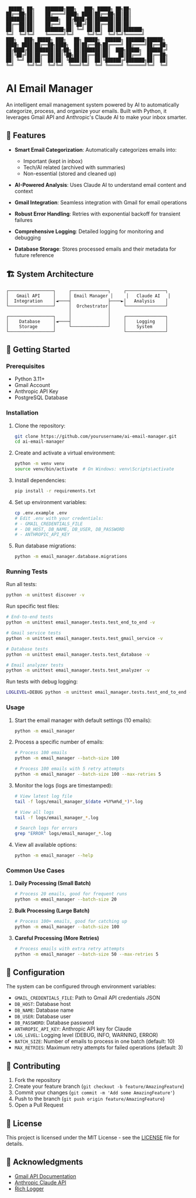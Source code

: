 ```
 █████╗ ██╗    ███████╗███╗   ███╗ █████╗ ██╗██╗     
██╔══██╗██║    ██╔════╝████╗ ████║██╔══██╗██║██║     
███████║██║    █████╗  ██╔████╔██║███████║██║██║     
██╔══██║██║    ██╔══╝  ██║╚██╔╝██║██╔══██║██║██║     
██║  ██║██║    ███████╗██║ ╚═╝ ██║██║  ██║██║███████╗
╚═╝  ╚═╝╚═╝    ╚══════╝╚═╝     ╚═╝╚═╝  ╚═╝╚═╝╚══════╝
███╗   ███╗ █████╗ ███╗   ██╗ █████╗  ██████╗ ███████╗██████╗ 
████╗ ████║██╔══██╗████╗  ██║██╔══██╗██╔════╝ ██╔════╝██╔══██╗
██╔████╔██║███████║██╔██╗ ██║███████║██║  ███╗█████╗  ██████╔╝
██║╚██╔╝██║██╔══██║██║╚██╗██║██╔══██║██║   ██║██╔══╝  ██╔══██╗
██║ ╚═╝ ██║██║  ██║██║ ╚████║██║  ██║╚██████╔╝███████╗██║  ██║
╚═╝     ╚═╝╚═╝  ╚═╝╚═╝  ╚═══╝╚═╝  ╚═╝ ╚═════╝ ╚══════╝╚═╝  ╚═╝
```

# AI Email Manager

An intelligent email management system powered by AI to automatically categorize, process, and organize your emails. Built with Python, it leverages Gmail API and Anthropic's Claude AI to make your inbox smarter.

## 🌟 Features

- **Smart Email Categorization**: Automatically categorizes emails into:
  - Important (kept in inbox)
  - Tech/AI related (archived with summaries)
  - Non-essential (stored and cleaned up)

- **AI-Powered Analysis**: Uses Claude AI to understand email content and context
- **Gmail Integration**: Seamless integration with Gmail for email operations
- **Robust Error Handling**: Retries with exponential backoff for transient failures
- **Comprehensive Logging**: Detailed logging for monitoring and debugging
- **Database Storage**: Stores processed emails and their metadata for future reference

## 🏗️ System Architecture

```
┌─────────────────┐     ┌──────────────┐     ┌───────────────┐
│   Gmail API     │     │ Email Manager │     │   Claude AI   │
│  Integration    │◄────┤              ├────►│   Analysis    │
└─────────────────┘     │  Orchestrator│     └───────────────┘
                        │              │     
┌─────────────────┐     │              │     ┌───────────────┐
│    Database     │◄────┤              │     │    Logging    │
│    Storage      │     └──────────────┘     │    System     │
└─────────────────┘                          └───────────────┘
```

## 🚀 Getting Started

### Prerequisites

- Python 3.11+
- Gmail Account
- Anthropic API Key
- PostgreSQL Database

### Installation

1. Clone the repository:
   ```bash
   git clone https://github.com/yourusername/ai-email-manager.git
   cd ai-email-manager
   ```

2. Create and activate a virtual environment:
   ```bash
   python -m venv venv
   source venv/bin/activate  # On Windows: venv\Scripts\activate
   ```

3. Install dependencies:
   ```bash
   pip install -r requirements.txt
   ```

4. Set up environment variables:
   ```bash
   cp .env.example .env
   # Edit .env with your credentials:
   # - GMAIL_CREDENTIALS_FILE
   # - DB_HOST, DB_NAME, DB_USER, DB_PASSWORD
   # - ANTHROPIC_API_KEY
   ```

5. Run database migrations:
   ```bash
   python -m email_manager.database.migrations
   ```

### Running Tests

Run all tests:
```bash
python -m unittest discover -v
```

Run specific test files:
```bash
# End-to-end tests
python -m unittest email_manager.tests.test_end_to_end -v

# Gmail service tests
python -m unittest email_manager.tests.test_gmail_service -v

# Database tests
python -m unittest email_manager.tests.test_database -v

# Email analyzer tests
python -m unittest email_manager.tests.test_analyzer -v
```

Run tests with debug logging:
```bash
LOGLEVEL=DEBUG python -m unittest email_manager.tests.test_end_to_end -v
```

### Usage

1. Start the email manager with default settings (10 emails):
   ```bash
   python -m email_manager
   ```

2. Process a specific number of emails:
   ```bash
   # Process 100 emails
   python -m email_manager --batch-size 100
   
   # Process 100 emails with 5 retry attempts
   python -m email_manager --batch-size 100 --max-retries 5
   ```

3. Monitor the logs (logs are timestamped):
   ```bash
   # View latest log file
   tail -f logs/email_manager_$(date +%Y%m%d_*)*.log
   
   # View all logs
   tail -f logs/email_manager_*.log
   
   # Search logs for errors
   grep "ERROR" logs/email_manager_*.log
   ```

4. View all available options:
   ```bash
   python -m email_manager --help
   ```

### Common Use Cases

1. **Daily Processing (Small Batch)**
   ```bash
   # Process 20 emails, good for frequent runs
   python -m email_manager --batch-size 20
   ```

2. **Bulk Processing (Large Batch)**
   ```bash
   # Process 100+ emails, good for catching up
   python -m email_manager --batch-size 100
   ```

3. **Careful Processing (More Retries)**
   ```bash
   # Process emails with extra retry attempts
   python -m email_manager --batch-size 50 --max-retries 5
   ```

## 📝 Configuration

The system can be configured through environment variables:

- `GMAIL_CREDENTIALS_FILE`: Path to Gmail API credentials JSON
- `DB_HOST`: Database host
- `DB_NAME`: Database name
- `DB_USER`: Database user
- `DB_PASSWORD`: Database password
- `ANTHROPIC_API_KEY`: Anthropic API key for Claude
- `LOG_LEVEL`: Logging level (DEBUG, INFO, WARNING, ERROR)
- `BATCH_SIZE`: Number of emails to process in one batch (default: 10)
- `MAX_RETRIES`: Maximum retry attempts for failed operations (default: 3)

## 🤝 Contributing

1. Fork the repository
2. Create your feature branch (`git checkout -b feature/AmazingFeature`)
3. Commit your changes (`git commit -m 'Add some AmazingFeature'`)
4. Push to the branch (`git push origin feature/AmazingFeature`)
5. Open a Pull Request

## 📄 License

This project is licensed under the MIT License - see the [LICENSE](LICENSE) file for details.

## 🙏 Acknowledgments

- [Gmail API Documentation](https://developers.google.com/gmail/api)
- [Anthropic Claude API](https://anthropic.com)
- [Rich Logger](https://rich.readthedocs.io/)
